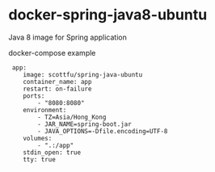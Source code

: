 # docker-spring-java8-ubuntu
Java 8 image for Spring application


docker-compose example

     app:
        image: scottfu/spring-java-ubuntu
        container_name: app
        restart: on-failure
        ports:
            - "8080:8080"
        environment:
            - TZ=Asia/Hong_Kong
            - JAR_NAME=spring-boot.jar
            - JAVA_OPTIONS=-Dfile.encoding=UTF-8
        volumes:
            - ".:/app"
        stdin_open: true
        tty: true
